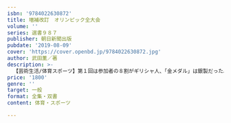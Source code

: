 ```yaml
---
isbn: '9784022630872'
title: 増補改訂　オリンピック全大会
volume: ''
series: 選書９８７
publisher: 朝日新聞出版
pubdate: '2019-08-09'
cover: 'https://cover.openbd.jp/9784022630872.jpg'
author: 武田薫／著
description: >-
  【芸術生活/体育スポーツ】第１回は参加者の８割がギリシャ人、「金メダル」は銀製だった。第２回で女性初参加、第５回で金栗四三ら日本人初出場。政治や時代を背景に無数のドラマが生まれた舞台を、ドーピング、ジェンダーなどにも触れつつ描く。全日本人入賞者データ付き。
price: '1800'
genre: ''
target: 一般
format: 全集・双書
content: 体育・スポーツ

---
```

